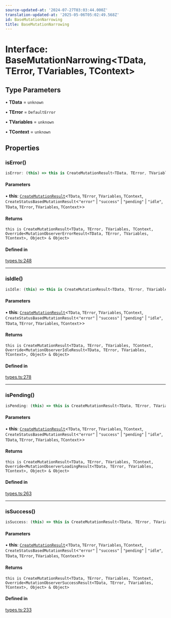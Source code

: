 ```yaml
---
source-updated-at: '2024-07-27T03:03:44.000Z'
translation-updated-at: '2025-05-06T05:02:49.568Z'
id: BaseMutationNarrowing
title: BaseMutationNarrowing
---
```


# Interface: BaseMutationNarrowing\<TData, TError, TVariables, TContext\>

## Type Parameters

• **TData** = `unknown`

• **TError** = `DefaultError`

• **TVariables** = `unknown`

• **TContext** = `unknown`

## Properties

### isError()

```ts
isError: (this) => this is CreateMutationResult<TData, TError, TVariables, TContext, Override<MutationObserverErrorResult<TData, TError, TVariables, TContext>, Object> & Object>;
```

#### Parameters

• **this**: [`CreateMutationResult`](../type-aliases/createmutationresult.md)\<`TData`, `TError`, `TVariables`, `TContext`, `CreateStatusBasedMutationResult`\<`"error"` \| `"success"` \| `"pending"` \| `"idle"`, `TData`, `TError`, `TVariables`, `TContext`\>\>

#### Returns

`this is CreateMutationResult<TData, TError, TVariables, TContext, Override<MutationObserverErrorResult<TData, TError, TVariables, TContext>, Object> & Object>`

#### Defined in

[types.ts:248](https://github.com/TanStack/query/blob/dac5da5416b82b0be38a8fb34dde1fc6670f0a59/packages/angular-query-experimental/src/types.ts#L248)

---

### isIdle()

```ts
isIdle: (this) => this is CreateMutationResult<TData, TError, TVariables, TContext, Override<MutationObserverIdleResult<TData, TError, TVariables, TContext>, Object> & Object>;
```

#### Parameters

• **this**: [`CreateMutationResult`](../type-aliases/createmutationresult.md)\<`TData`, `TError`, `TVariables`, `TContext`, `CreateStatusBasedMutationResult`\<`"error"` \| `"success"` \| `"pending"` \| `"idle"`, `TData`, `TError`, `TVariables`, `TContext`\>\>

#### Returns

`this is CreateMutationResult<TData, TError, TVariables, TContext, Override<MutationObserverIdleResult<TData, TError, TVariables, TContext>, Object> & Object>`

#### Defined in

[types.ts:278](https://github.com/TanStack/query/blob/dac5da5416b82b0be38a8fb34dde1fc6670f0a59/packages/angular-query-experimental/src/types.ts#L278)

---

### isPending()

```ts
isPending: (this) => this is CreateMutationResult<TData, TError, TVariables, TContext, Override<MutationObserverLoadingResult<TData, TError, TVariables, TContext>, Object> & Object>;
```

#### Parameters

• **this**: [`CreateMutationResult`](../type-aliases/createmutationresult.md)\<`TData`, `TError`, `TVariables`, `TContext`, `CreateStatusBasedMutationResult`\<`"error"` \| `"success"` \| `"pending"` \| `"idle"`, `TData`, `TError`, `TVariables`, `TContext`\>\>

#### Returns

`this is CreateMutationResult<TData, TError, TVariables, TContext, Override<MutationObserverLoadingResult<TData, TError, TVariables, TContext>, Object> & Object>`

#### Defined in

[types.ts:263](https://github.com/TanStack/query/blob/dac5da5416b82b0be38a8fb34dde1fc6670f0a59/packages/angular-query-experimental/src/types.ts#L263)

---

### isSuccess()

```ts
isSuccess: (this) => this is CreateMutationResult<TData, TError, TVariables, TContext, Override<MutationObserverSuccessResult<TData, TError, TVariables, TContext>, Object> & Object>;
```

#### Parameters

• **this**: [`CreateMutationResult`](../type-aliases/createmutationresult.md)\<`TData`, `TError`, `TVariables`, `TContext`, `CreateStatusBasedMutationResult`\<`"error"` \| `"success"` \| `"pending"` \| `"idle"`, `TData`, `TError`, `TVariables`, `TContext`\>\>

#### Returns

`this is CreateMutationResult<TData, TError, TVariables, TContext, Override<MutationObserverSuccessResult<TData, TError, TVariables, TContext>, Object> & Object>`

#### Defined in

[types.ts:233](https://github.com/TanStack/query/blob/dac5da5416b82b0be38a8fb34dde1fc6670f0a59/packages/angular-query-experimental/src/types.ts#L233)
